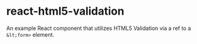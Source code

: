# react-html5-validation
An example React component that utilizes HTML5 Validation via a ref to a `&lt;form>` element.
